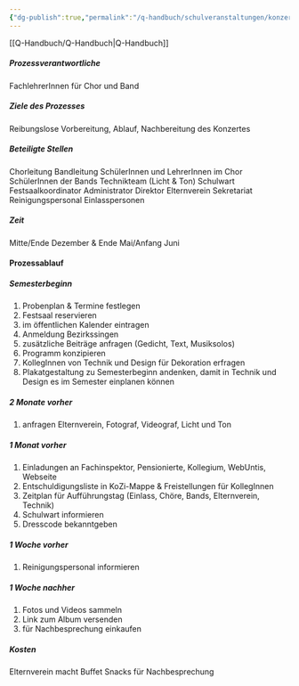 ```yaml
---
{"dg-publish":true,"permalink":"/q-handbuch/schulveranstaltungen/konzertplanung/"}
---
```


[[Q-Handbuch/Q-Handbuch\|Q-Handbuch]]
##### Prozessverantwortliche 
FachlehrerInnen für Chor und Band
##### Ziele des Prozesses 
Reibungslose Vorbereitung, Ablauf, Nachbereitung des Konzertes
##### Beteiligte Stellen 
Chorleitung
Bandleitung
SchülerInnen und LehrerInnen im Chor
SchülerInnen der Bands
Technikteam (Licht & Ton)
Schulwart
Festsaalkoordinator
Administrator
Direktor
Elternverein
Sekretariat
Reinigungspersonal
Einlasspersonen
##### Zeit
Mitte/Ende Dezember & Ende Mai/Anfang Juni
#### Prozessablauf
##### Semesterbeginn
1. Probenplan & Termine festlegen
2. Festsaal reservieren
3. im öffentlichen Kalender eintragen
4. Anmeldung Bezirkssingen
5. zusätzliche Beiträge anfragen (Gedicht, Text, Musiksolos)
6. Programm konzipieren
7. KollegInnen von Technik und Design für Dekoration erfragen
8. Plakatgestaltung zu Semesterbeginn andenken, damit in Technik und Design es im Semester einplanen können
##### 2 Monate vorher 
1. anfragen Elternverein, Fotograf, Videograf, Licht und Ton
##### 1 Monat vorher
1. Einladungen an Fachinspektor, Pensionierte, Kollegium, WebUntis, Webseite
2. Entschuldigungsliste in KoZi-Mappe & Freistellungen für KollegInnen
3. Zeitplan für Aufführungstag (Einlass, Chöre, Bands, Elternverein, Technik)
4. Schulwart informieren
5. Dresscode bekanntgeben
##### 1 Woche vorher
1. Reinigungspersonal informieren
##### 1 Woche nachher
1. Fotos und Videos sammeln
2. Link zum Album versenden
3. für Nachbesprechung einkaufen
##### Kosten 
Elternverein macht Buffet
Snacks für Nachbesprechung